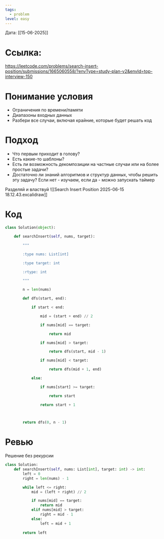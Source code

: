 ```yaml
---
tags:
  - problem
level: easy
---
```


Дата: [[15-06-2025]]

# Ссылка: 
https://leetcode.com/problems/search-insert-position/submissions/1665060558/?envType=study-plan-v2&envId=top-interview-150

# Понимание условия
 - Ограничения по времени/памяти
 - Диапазоны входных данных
 - Разбери все случаи, включая крайние, которые будет решать код

# Подход
- Что первым приходит в голову?
- Есть какие-то шаблоны?
- Есть ли возможность декомпозиции на частные случаи или на более простые задачи?
- Достаточно ли знаний алгоритмов и структур данных, чтобы решить эту задачу? Если нет - изучаем, если да - можно запускать таймер

Разделяй и властвуй
![[Search Insert Position 2025-06-15 18.12.43.excalidraw]]
# Код
```python
class Solution(object):

    def searchInsert(self, nums, target):

        """

        :type nums: List[int]

        :type target: int

        :rtype: int

        """

        n = len(nums)

        def dfs(start, end):            

            if start < end:

                mid = (start + end) // 2                

                if nums[mid] == target:

                    return mid

                if nums[mid] > target:                                        

                    return dfs(start, mid - 1)

                if nums[mid] < target:

                    return dfs(mid + 1, end)                    

            else:

                if nums[start] >= target:

                    return start

                return start + 1

  

        return dfs(0, n - 1)
```
# Ревью

Решение без рекурсии

```python
class Solution:
    def searchInsert(self, nums: List[int], target: int) -> int:
        left = 0
        right = len(nums) - 1

        while left <= right:
            mid = (left + right) // 2

            if nums[mid] == target:
                return mid
            elif nums[mid] > target:
                right = mid - 1
            else:
                left = mid + 1
        
        return left
```
